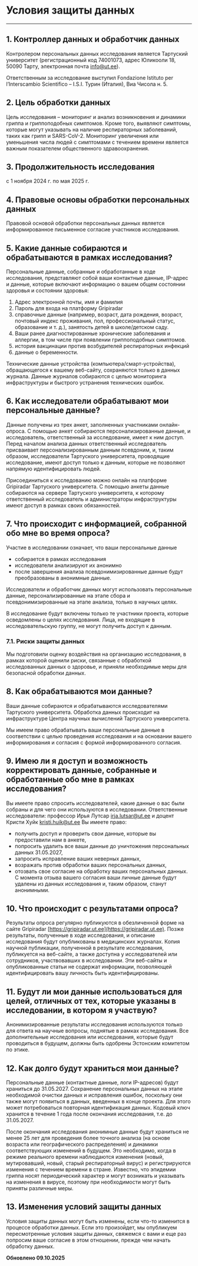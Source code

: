 # Условия защиты данных

---

## 1. Контроллер данных и обработчик данных

Контролером персональных данных исследования является Тартуский университет
(регистрационный код 74001073, адрес Юликооли 18, 50090 Тарту, электронная почта
info@ut.ee).

Ответственным за исследование выступил Fondazione Istituto per l’Interscambio Scientifico – I.S.I.
Турин (Италия), Виа Чисола н. 5.

## 2. Цель обработки данных

Цель исследования – мониторинг и анализ возникновения и динамики гриппа и
гриппоподобных симптомов. Кроме того, выявляют симптомы, которые могут указывать на
наличие респираторных заболеваний, таких как грипп и SARS-CoV-2. Мониторинг увеличения
или уменьшения числа людей с симптомами с течением времени является важным
показателем общественного здравоохранения.

## 3. Продолжительность исследования 

с 1 ноября 2024 г. по мая 2025 г.

## 4. Правовые основы обработки персональных данных

Правовой основой обработки персональных данных является информированное письменное
согласие участников исследования.

## 5. Какие данные собираются и обрабатываются в рамках исследования?

Персональные данные, собранные и обработанные в ходе исследования, представляют собой
ваши контактные данные, IP-адрес и данные, которые включают информацию о вашем общем
состоянии здоровья и состоянии здоровья:

1. Адрес электронной почты, имя и фамилия
2. Пароль для входа на платформу Gripiradar
3. cправочные данные (например, возраст, дата рождения, возраст, почтовый индекс
проживания, пол, профессиональный статус, образование и т. д.), занятость детей в
школе/детском саду.
4. Ваши ранее диагностированные хронические заболевания и аллергии, в том числе при
появлении гриппоподобных симптомов.
5. история вакцинации против возбудителей респираторных инфекций
6. данные о беременности.

Технические данные устройства (компьютера/смарт-устройства), обращающегося к вашему
веб-сайту, сохраняются только в данных журнала. Данные журналов собираются с целью
мониторинга инфраструктуры и быстрого устранения технических ошибок.

## 6. Как исследователи обрабатывают мои персональные данные?

Данные получены из трех анкет, заполненных участниками онлайн-опроса. С помощью анкет
собираются персонализированные данные, и исследователь, ответственный за исследование,
имеет к ним доступ. Перед началом анализа данных ответственный исследователь присваивает
персонализированным данным псевдоним, и, таким образом, исследователи Тартуского
университета, проводящие исследование, имеют доступ только к данным, которые не
позволяют напрямую идентифицировать людей.

Присоединиться к исследованию можно онлайн на платформе Gripiradar Тартуского
университета. С помощью анкеты данные собираются на сервере Тартуского университета, к
которому ответственный исследователь и администраторы инфраструктуры имеют доступ в
рамках своих обязанностей.

## 7. Что происходит с информацией, собранной обо мне во время опроса?

Участие в исследовании означает, что ваши персональные данные

- собирается в рамках исследования
- исследователи анализируют их анонимно
- после завершения анализа псевдонимизированные данные будут преобразованы в
анонимные данные.

Исследователи и обработчик данных могут использовать персональные данные,
персонализированные на этапе сбора и псевдонимизированные на этапе анализа, только в
научных целях.

В исследование будут включены только те участники проекта, которые осведомлены о целях
исследования. Лица, не входящие в исследовательскую группу, не могут получить доступ к
данным.

### 7.1. Риски защиты данных

Мы подготовили оценку воздействия на организацию исследования, в рамках которой
оценили риски, связанные с обработкой исследованных данных о здоровье, и приняли
необходимые меры для безопасной обработки данных.

## 8. Как обрабатываются мои данные?

Ваши данные собираются и обрабатываются исследователями Тартуского университета.
Обработка данных происходит на инфраструктуре Центра научных вычислений Тартуского
университета.

Мы имеем право обрабатывать ваши персональные данные в соответствии с целью
проведения исследования и на основании вашего информирования и согласия с формой
информированного согласия.

## 9. Имею ли я доступ и возможность корректировать данные, собранные и обработанные обо мне в рамках исследования?

Вы имеете право спросить исследователей, какие данные о вас были собраны и для чего они
используются в исследовании. Ответственные исследователи: профессор Ирья Лутсар
irja.lutsar@ut.ee и доцент Кристи Хуйк kristi.huik@ut.ee
Вы имеете право:

- получить доступ и проверить свои данные, которые вы предоставили нам в анкете,
- попросить удалить все ваши данные до уничтожения персональных данных 31.05.2027,
- запросить исправление ваших неверных данных,
- возражать против обработки ваших персональных данных,
- отозвать свое согласие на обработку ваших персональных данных. С момента отзыва
вашего согласия ваши личные данные будут удалены из данных исследования и, таким
образом, станут анонимными.

## 10. Что происходит с результатами опроса?

Результаты опроса регулярно публикуются в обезличенной форме на сайте Gripiradar
[https://gripiradar.ut.ee](https://gripiradar.ut.ee). Позже результаты, полученные в ходе исследования, и описание
исследования будут опубликованы в медицинских журналах. Копия научной публикации,
полученной в результате исследования, публикуется на веб-сайте, а также доступна у
исследователей или сотрудников, участвовавших в исследовании. Эти веб-сайты и
опубликованные статьи не содержат информации, позволяющей идентифицировать вашу
личность быть идентифицированы.

## 11. Будут ли мои данные использоваться для целей, отличных от тех, которые указаны в исследовании, в котором я участвую?

Анонимизированные результаты исследования используются только для ответа на научные
вопросы, поднятые в рамках исследования. Все дополнительные исследования или
исследования, которые будут проводиться в будущем, должны быть одобрены Эстонским
комитетом по этике.

## 12. Как долго будут храниться мои данные?

Персональные данные (контактные данные, логи IP-адресов) будут храниться до 31.05.2027.
Сохранение персональных данных на этапе необходимой очистки данных и исправления
ошибок, поскольку они также могут появиться в данных, введенных в конце проекта. Для этого
может потребоваться повторная идентификация данных. Кодовый ключ хранится в течение 1
года после окончания исследования, т.е. до 31.05.2027.

После окончания исследования анонимные данные будут храниться не менее 25 лет для
проведения более точного анализа (на основе возраста или географического распределения) и
динамики соответствующих изменений в будущем. Это необходимо, когда в режиме реального
времени наблюдаются изменения (новый, мутировавший, новый, старый респираторный
вирус) и регистрируются изменения с течением времени в стране. Известно, что эпидемии
гриппа носят периодический характер и могут возникать и указывать на изменения в вирусе,
поэтому при необходимости могут быть приняты различные меры.

## 13. Изменения условий защиты данных

Условия защиты данных могут быть изменены, если что-то изменится в процессе обработки
данных. Если это произойдет, мы опубликуем пересмотренные условия защиты данных,
свяжемся с вами и еще раз попросим ваше согласие в этом отношении, прежде чем начать
обработку данных.

**Обновлено 09.10.2025**


